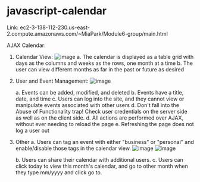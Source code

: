 # javascript-calendar

Link: ec2-3-138-112-230.us-east-2.compute.amazonaws.com/~MiaPark/Module6-group/main.html

AJAX Calendar:
1. Calendar View:
![image](https://user-images.githubusercontent.com/112423825/230689446-f6c49f12-ca00-4198-8ede-08081b31c1ac.png)
    a. The calendar is displayed as a table grid with days as the columns and weeks as the rows, one month at a time
    b. The user can view different months as far in the past or future as desired
2. User and Event Management:
![image](https://user-images.githubusercontent.com/112423825/230689557-c9e387c7-275c-44e7-9836-f58df9db5f7e.png)

    a. Events can be added, modified, and deleted
    b. Events have a title, date, and time
    c. Users can log into the site, and they cannot view or manipulate events associated with other users
    d. Don't fall into the Abuse of Functionality trap! Check user credentials on the server side as well as on the client side.
    d. All actions are performed over AJAX, without ever needing to reload the page
    e. Refreshing the page does not log a user out
3. Other
    a. Users can tag an event with either "business" or "personal" and enable/disable those tags in the calendar view. 
    ![image](https://user-images.githubusercontent.com/112423825/230689603-4e439c6b-be35-4116-88ef-fa671768862e.png)
    ![image](https://user-images.githubusercontent.com/112423825/230689623-c99f5397-d138-4e1b-95c6-5800c6068739.png)

    b. Users can share their calendar with additional users. 
    c. Users can click today to view this month's calendar, and go to other month when they type mm/yyyy and click go to.
